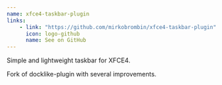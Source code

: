 ```yaml
---
name: xfce4-taskbar-plugin
links: 
    - link: "https://github.com/mirkobrombin/xfce4-taskbar-plugin"
      icon: logo-github
      name: See on GitHub
---
```

<p>Simple and lightweight taskbar for XFCE4.</p>
<p>Fork of docklike-plugin with several improvements.</p>